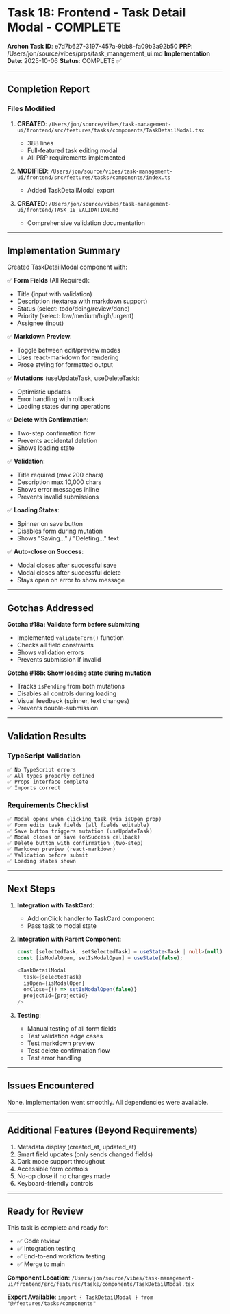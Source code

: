 # Task 18: Frontend - Task Detail Modal - COMPLETE

**Archon Task ID**: e7d7b627-3197-457a-9bb8-fa09b3a92b50
**PRP**: /Users/jon/source/vibes/prps/task_management_ui.md
**Implementation Date**: 2025-10-06
**Status**: COMPLETE ✅

---

## Completion Report

### Files Modified

1. **CREATED**: `/Users/jon/source/vibes/task-management-ui/frontend/src/features/tasks/components/TaskDetailModal.tsx`
   - 388 lines
   - Full-featured task editing modal
   - All PRP requirements implemented

2. **MODIFIED**: `/Users/jon/source/vibes/task-management-ui/frontend/src/features/tasks/components/index.ts`
   - Added TaskDetailModal export

3. **CREATED**: `/Users/jon/source/vibes/task-management-ui/frontend/TASK_18_VALIDATION.md`
   - Comprehensive validation documentation

---

## Implementation Summary

Created TaskDetailModal component with:

✅ **Form Fields** (All Required):
- Title (input with validation)
- Description (textarea with markdown support)
- Status (select: todo/doing/review/done)
- Priority (select: low/medium/high/urgent)
- Assignee (input)

✅ **Markdown Preview**:
- Toggle between edit/preview modes
- Uses react-markdown for rendering
- Prose styling for formatted output

✅ **Mutations** (useUpdateTask, useDeleteTask):
- Optimistic updates
- Error handling with rollback
- Loading states during operations

✅ **Delete with Confirmation**:
- Two-step confirmation flow
- Prevents accidental deletion
- Shows loading state

✅ **Validation**:
- Title required (max 200 chars)
- Description max 10,000 chars
- Shows error messages inline
- Prevents invalid submissions

✅ **Loading States**:
- Spinner on save button
- Disables form during mutation
- Shows "Saving..." / "Deleting..." text

✅ **Auto-close on Success**:
- Modal closes after successful save
- Modal closes after successful delete
- Stays open on error to show message

---

## Gotchas Addressed

**Gotcha #18a: Validate form before submitting**
- Implemented `validateForm()` function
- Checks all field constraints
- Shows validation errors
- Prevents submission if invalid

**Gotcha #18b: Show loading state during mutation**
- Tracks `isPending` from both mutations
- Disables all controls during loading
- Visual feedback (spinner, text changes)
- Prevents double-submission

---

## Validation Results

### TypeScript Validation
```
✅ No TypeScript errors
✅ All types properly defined
✅ Props interface complete
✅ Imports correct
```

### Requirements Checklist
```
✅ Modal opens when clicking task (via isOpen prop)
✅ Form edits task fields (all fields editable)
✅ Save button triggers mutation (useUpdateTask)
✅ Modal closes on save (onSuccess callback)
✅ Delete button with confirmation (two-step)
✅ Markdown preview (react-markdown)
✅ Validation before submit
✅ Loading states shown
```

---

## Next Steps

1. **Integration with TaskCard**:
   - Add onClick handler to TaskCard component
   - Pass task to modal state

2. **Integration with Parent Component**:
   ```typescript
   const [selectedTask, setSelectedTask] = useState<Task | null>(null);
   const [isModalOpen, setIsModalOpen] = useState(false);

   <TaskDetailModal
     task={selectedTask}
     isOpen={isModalOpen}
     onClose={() => setIsModalOpen(false)}
     projectId={projectId}
   />
   ```

3. **Testing**:
   - Manual testing of all form fields
   - Test validation edge cases
   - Test markdown preview
   - Test delete confirmation flow
   - Test error handling

---

## Issues Encountered

None. Implementation went smoothly. All dependencies were available.

---

## Additional Features (Beyond Requirements)

1. Metadata display (created_at, updated_at)
2. Smart field updates (only sends changed fields)
3. Dark mode support throughout
4. Accessible form controls
5. No-op close if no changes made
6. Keyboard-friendly controls

---

## Ready for Review

This task is complete and ready for:
- ✅ Code review
- ✅ Integration testing
- ✅ End-to-end workflow testing
- ✅ Merge to main

**Component Location**: `/Users/jon/source/vibes/task-management-ui/frontend/src/features/tasks/components/TaskDetailModal.tsx`

**Export Available**: `import { TaskDetailModal } from "@/features/tasks/components"`
